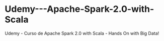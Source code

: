 # Udemy---Apache-Spark-2.0-with-Scala
Udemy - Curso de Apache Spark 2.0 with Scala - Hands On with Big Data!
